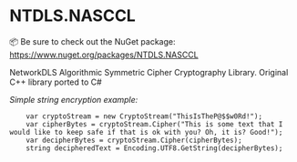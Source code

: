# NTDLS.NASCCL

📦 Be sure to check out the NuGet package: https://www.nuget.org/packages/NTDLS.NASCCL

NetworkDLS Algorithmic Symmetric Cipher Cryptography Library. Original C++ library ported to C#

*Simple string encryption example:*

```
	var cryptoStream = new CryptoStream("ThisIsTheP@$$w0Rd!");
	var cipherBytes = cryptoStream.Cipher("This is some text that I would like to keep safe if that is ok with you? Oh, it is? Good!");
	var decipherBytes = cryptoStream.Cipher(cipherBytes);
	string decipheredText = Encoding.UTF8.GetString(decipherBytes);
```

